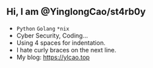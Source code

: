 ## Hi, I am @YinglongCao/st4rb0y
- `Python` `Golang` `*nix`
- Cyber Security, Coding...
- Using 4 spaces for indentation.
- I hate curly braces on the next line.
- My blog: https://ylcao.top

[](https://github-profile-summary-cards.vercel.app/api/cards/profile-details?username=sst4rb0y)
[](https://github-readme-stats.vercel.app/api/top-langs/?username=sst4rb0y)
